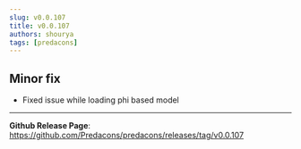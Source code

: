 ```yaml
---
slug: v0.0.107
title: v0.0.107
authors: shourya
tags: [predacons]
---
```

## Minor fix
- Fixed issue while loading phi based model
<!-- truncate -->


---
**Github Release Page**: https://github.com/Predacons/predacons/releases/tag/v0.0.107


